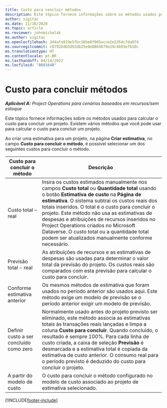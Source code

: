 ```yaml
---
title: Custo para concluir métodos
description: Este tópico fornece informações sobre os métodos usados para calcular o custo para concluir um projeto.
author: sigitac
ms.date: 11/16/2020
ms.topic: article
ms.reviewer: johnmichalak
ms.author: sigitac
ms.openlocfilehash: 244afa919e5fbc16be8f905acce2e2354c7da974
ms.sourcegitcommit: c0792bd65d92db25e0e8864879a19c4b93efb10c
ms.translationtype: HT
ms.contentlocale: pt-BR
ms.lasthandoff: 04/14/2022
ms.locfileid: "8601648"
---
```

# <a name="cost-to-complete-methods"></a>Custo para concluir métodos

_**Aplicável A:** Project Operations para cenários baseados em recursos/sem estoque_

Este tópico fornece informações sobre os métodos usados para calcular o custo para concluir um projeto. Existem vários métodos que você pode usar para calcular o custo para concluir um projeto. 

Ao criar uma estimativa para um projeto, na página **Criar estimativa**, no campo **Custo para concluir o método**, é possível selecionar um dos seguintes custos para concluir o método.

| Custo para concluir o método    | Descrição                                                                                                                                                                                                                                                                                                                                                                                                                                                                                        |
|------------------------------|----------------------------------------------------------------------------------------------------------------------------------------------------------------------------------------------------------------------------------------------------------------------------------------------------------------------------------------------------------------------------------------------------------------------------------------------------------------------------------------------------|
| Custo total – real            | Insira os custos estimados manualmente nos campos **Custo total** ou **Quantidade total** usando o botão **Estimativa de custo** na **Página de estimativa**. O sistema subtrai os custos reais dos totais inseridos. O total é o custo para concluir o projeto. Este método não usa as estimativas de despesas e atribuições de recursos inseridos no Project Operations criados no Microsoft Dataverse. O custo total ou a quantidade total podem ser atualizados manualmente conforme necessário.  |
| Previsão total - real        | As atribuições de recursos e as estimativas de despesas são usadas para determinar o valor total da previsão do projeto. Os custos reais são comparados com esta previsão para calcular o custo para concluir.                                                                                                                                                                                                                                                                          |
| Conforme estimativa anterior         | Os mesmos métodos de estimativa que foram usados no período anterior são usados aqui. Este método exige um modelo de previsão se o período anterior exigir um modelo de previsão.                                                                                                                                                                                                                                                                                                                           |
| Definir custo a ser concluído como zero | Normalmente usado antes do projeto previsto ser eliminado, este método associa as estimativas totais às transações reais lançadas e limpa a coluna **Custo para concluir**. Quando concluído, o resultado é sempre 100%. Para cada linha de custo criada, a caixa de seleção **Previsão** é desmarcada e a estimativa total é copiada da estimativa de custo anterior. O consumo real para o período previsto é deduzido do custo para concluir o projeto.              |
| A partir do modelo de custo           | O custo para concluir o método configurado no modelo de custo associado ao projeto de estimativa selecionado.                                                                                                                                                                                                                                                                                                                                                                          |


[!INCLUDE[footer-include](../includes/footer-banner.md)]